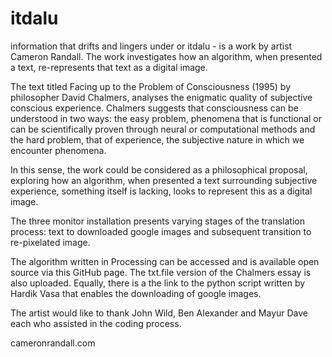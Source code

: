 # itdalu
information that drifts and lingers under or itdalu - is a work by artist Cameron Randall. The work investigates how an algorithm, when presented a text, re-represents that text as a digital image.

The text titled Facing up to the Problem of Consciousness (1995) by philosopher David Chalmers, analyses the enigmatic quality of subjective conscious experience. Chalmers suggests that consciousness can be understood in two ways: the easy problem, phenomena that is functional or can be scientifically proven through neural or computational methods and the hard problem, that of experience, the subjective nature in which we encounter phenomena.

In this sense, the work could be considered as a philosophical proposal, exploring how an algorithm, when presented a text surrounding subjective experience, something itself is lacking, looks to represent this as a digital image. 

The three monitor installation presents varying stages of the translation process: text to downloaded google images and subsequent transition to re-pixelated image.

The algorithm written in Processing can be accessed and is available open source via this GitHub page. The txt.file version of the Chalmers essay is also uploaded. Equally, there is a the link to the python script written by Hardik Vasa that enables the downloading of google images.

The artist would like to thank John Wild, Ben Alexander and Mayur Dave each who assisted in the coding process.

cameronrandall.com

